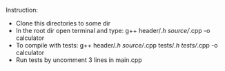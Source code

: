 Instruction:
* Clone this directories to some dir
* In the root dir open terminal and type: g++ header/*.h source/*.cpp -o calculator
* To compile with tests: g++ header/*.h source/*.cpp tests/*.h tests/*.cpp -o calculator
* Run tests by uncomment 3 lines in main.cpp
